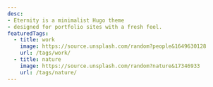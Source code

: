 ```yaml
---
desc:
- Eternity is a minimalist Hugo theme
- designed for portfolio sites with a fresh feel.
featuredTags:
  - title: work
    image: https://source.unsplash.com/random?people&1649630128
    url: /tags/work/
  - title: nature
    image: https://source.unsplash.com/random?nature&17346933
    url: /tags/nature/
---
```

